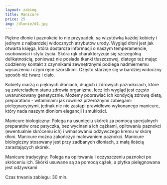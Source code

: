 ```yaml
---
layout: zabieg
title: Manicure
price: 25
img: /dlonie/d1.jpg
---
```

Piękne dłonie i paznokcie to nie przypadek, są wizytówką każdej kobiety i jednym z najbardziej widocznych atrybutów urody. Wygląd dłoni jest jak otwarta księga, która dostarcza informacji o naszym temperamencie, osobowości i stylu życia. 
Skóra rąk charakteryzuje się szczególną delikatnością, ponieważ nie posiada tkanki tłuszczowej, dlatego też mając codzienny kontakt z czynnikami zewnętrznymi podlega nadmiernemu wysuszeniu i czyni ręce szorstkimi. Często starzeje się w bardziej widoczny sposób niż twarz i ciało.

Kobiety marzą o pięknych dłoniach, długich i zdrowych paznokciach, które są zwierciadłem stanu zdrowia organizmu, lecz ich wygląd jest często uwarunkowany genetycznie. Możemy poprawiać ich kondycję zdrową dietą, preparatami - witaminami jak również przeróżnymi zabiegami pielęgnacyjnymi, jednak nic nie zastąpi prawidłowo wykonanego manicure, który nada naszym dłoniom elegancji i smukłości.

Manicure biologiczny:
Polega na usunięciu skórek za pomocą specjalnych preparatów oraz patyczka, bez wycinania ich cążkami, opiłowaniu paznokci (ewentualnie skróceniu ich) i wmasowaniu odżywczego kremu w skórę dłoni. Manicure można zakończyć malowaniem paznokci. 
Manicure biologiczny stosowany jest przy zadbanych dłoniach, z małą ilością zarastających skórek.
  
Manicure tradycyjny:
Polega na opiłowaniu i oczyszczeniu paznokci po skróceniu ich. Skórki usuwane są za pomocą cążek, a płytka pielęgnowana jest odżywkami

Czas trwania zabiegu: 30 min.